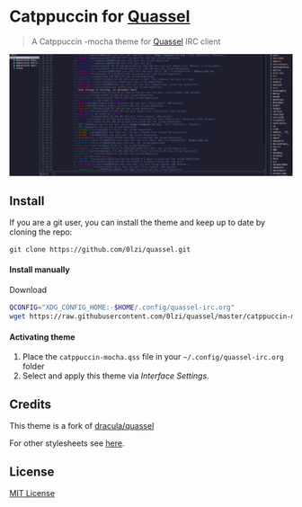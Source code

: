 # Catppuccin  for [Quassel](http://www.quassel-irc.org/)

> A Catppuccin -mocha theme for [Quassel](http://www.quassel-irc.org/) IRC client

![Screenshot](./screenshot.png)

## Install

If you are a git user, you can install the theme and keep up to date by cloning the repo:

    git clone https://github.com/0lzi/quassel.git

#### Install manually

Download
```bash
QCONFIG="XDG_CONFIG_HOME:-$HOME/.config/quassel-irc.org"
wget https://raw.githubusercontent.com/0lzi/quassel/master/catppuccin-mocha.qss $QCONFIG

```
#### Activating theme

1.  Place the `catppuccin-mocha.qss` file in your `~/.config/quassel-irc.org` folder
2.  Select and apply this theme via _Interface Settings_.


## Credits

This theme is a fork of [dracula/quassel](https://github.com/dracula/quassel)

For other stylesheets see [here](http://bugs.quassel-irc.org/projects/quassel-irc/wiki/Stylesheet_Gallery).

## License

[MIT License](./LICENSE)
